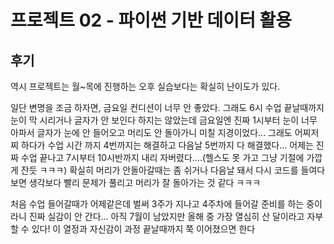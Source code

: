 # 프로젝트 02 - 파이썬 기반 데이터 활용

## 후기

역시 프로젝트는 월~목에 진행하는 오후 실습보다는 확실히 난이도가 있다.

일단 변명을 조금 하자면, 금요일 컨디션이 너무 안 좋았다. 그래도 6시 수업 끝날때까지 눈이 막 시리거나 글자가 안 보인다 하지는 않았는데 금요일엔 진짜 1시부터 눈이 너무 아파서 글자가 눈에 안 들어오고 머리도 안 돌아가니 미칠 지경이었다... 그래도 어찌저찌 하다가 수업 시간 까지 4번까지는 해결하고 다음날 5번까지 다 해결했다... 어제는 진짜 수업 끝나고 7시부터 10시반까지 내리 자버렸다....(헬스도 못 가고 그냥 기절에 가깝게 잔듯 ㅋㅋㅋ) 확실히 머리가 안돌아갈때는 좀 쉬거나 다음날 돼서 다시 코드를 들여다보면 생각보다 빨리 문제가 풀리고 머리가 잘 돌아가는 것 같다 ㅋㅋㅋ

처음 수업 들어갈때가 어제같은데 벌써 3주가 지나고 4주차에 들어갈 준비를 하는 중이라니 진짜 실감이 안 간다... 아직 7월이 남았지만 올해 중 가장 열심히 산 달이라고 자부할 수 있다! 이 열정과 자신감이 과정 끝날때까지 쭉 이어졌으면 한다
